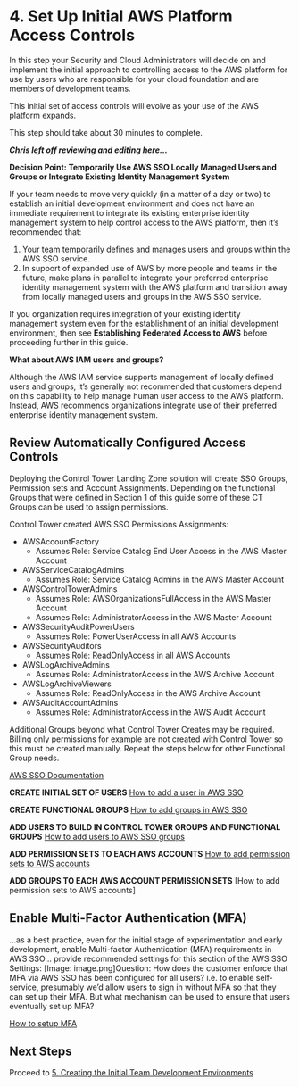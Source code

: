 # 4. Set Up Initial AWS Platform Access Controls

In this step your Security and Cloud Administrators will decide on and implement the initial approach to controlling access to the AWS platform for use by users who are responsible for your cloud foundation and are members of development teams.

This initial set of access controls will evolve as your use of the AWS platform expands.

This step should take about 30 minutes to complete.

***Chris left off reviewing and editing here...***

**Decision Point: Temporarily Use AWS SSO Locally Managed Users and Groups or Integrate Existing Identity Management System**

If your team needs to move very quickly (in a matter of a day or two) to establish an initial development environment and does not have an immediate requirement to integrate its existing enterprise identity management system to help control access to the AWS platform, then it’s recommended that:

1. Your team temporarily defines and manages users and groups within the AWS SSO service.
2. In support of expanded use of AWS by more people and teams in the future, make plans in parallel to integrate your preferred enterprise identity management system with the AWS platform and transition away from locally managed users and groups in the AWS SSO service.

If you organization requires integration of your existing identity management system even for the establishment of an initial development environment, then see **Establishing Federated Access to AWS** before proceeding further in this guide.

**What about AWS IAM users and groups?**

Although the AWS IAM service supports management of locally defined users and groups, it’s generally not recommended that customers depend on this capability to help manage human user access to the AWS platform. Instead, AWS recommends organizations integrate use of their preferred enterprise identity management system.

## Review Automatically Configured Access Controls

Deploying the Control Tower Landing Zone solution will create SSO Groups, Permission sets and Account Assignments.  Depending on the functional Groups that were defined in Section 1 of this guide some of these CT Groups can be used to assign permissions.

Control Tower created AWS SSO Permissions Assignments:

* AWSAccountFactory
    * Assumes Role: Service Catalog End User Access in the AWS Master Account
* AWSServiceCatalogAdmins
    * Assumes Role: Service Catalog Admins in the AWS Master Account
* AWSControlTowerAdmins
    * Assumes Role: AWSOrganizationsFullAccess in the AWS Master Account
    * Assumes Role: AdministratorAccess in the AWS Master Account
* AWSSecurityAuditPowerUsers
    * Assumes Role: PowerUserAccess in all AWS Accounts
* AWSSecurityAuditors
    * Assumes Role: ReadOnlyAccess in all AWS Accounts
* AWSLogArchiveAdmins
    * Assumes Role: AdministratorAccess in the AWS Archive Account
* AWSLogArchiveViewers
    * Assumes Role: ReadOnlyAccess in the AWS Archive Account
* AWSAuditAccountAdmins
    * Assumes Role: AdministratorAccess in the AWS Audit Account

Additional Groups beyond what Control Tower Creates may be required.  Billing only permissions for example are not created with Control Tower so this must be created manually.  Repeat the steps below for other Functional Group needs.

[AWS SSO Documentation](https://docs.aws.amazon.com/singlesignon/index.html)

**CREATE INITIAL SET OF USERS**
[How to add a user in AWS SSO](https://docs.aws.amazon.com/singlesignon/latest/userguide/addusers.html)

**CREATE FUNCTIONAL GROUPS**
[How to add groups in AWS SSO](https://docs.aws.amazon.com/singlesignon/latest/userguide/addgroups.html)

**ADD USERS TO BUILD IN CONTROL TOWER GROUPS AND FUNCTIONAL GROUPS**
[How to add users to AWS SSO groups](https://docs.aws.amazon.com/singlesignon/latest/userguide/adduserstogroups.html)

**ADD PERMISSION SETS TO EACH AWS ACCOUNTS**
[How to add permission sets to AWS accounts](https://docs.aws.amazon.com/singlesignon/latest/userguide/howtocreatepermissionset.html)

**ADD GROUPS TO EACH AWS ACCOUNT PERMISSION SETS**
[How to add permission sets to AWS accounts]

## Enable Multi-Factor Authentication (MFA)

...as a best practice, even for the initial stage of experimentation and early development, enable Multi-factor Authentication (MFA) requirements in AWS SSO... provide recommended settings for this section of the AWS SSO Settings:
[Image: image.png]Question: How does the customer enforce that MFA via AWS SSO has been configured for all users? i.e. to enable self-service, presumably we’d allow users to sign in without MFA so that they can set up their MFA. But what mechanism can be used to ensure that users eventually set up MFA?

[How to setup MFA](https://docs.aws.amazon.com/singlesignon/latest/userguide//enable-mfa.html)

## Next Steps

Proceed to [5. Creating the Initial Team Development Environments](2-5-create-team-dev-environments.md)
